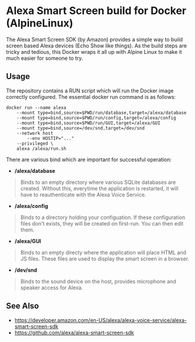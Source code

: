 # Alexa Smart Screen build for Docker (AlpineLinux)

The Alexa Smart Screen SDK (by Amazon) provides a simple way to build screen based Alexa devices (Echo Show like things).
As the build steps are tricky and tedious, this Docker wraps it all up with Alpine Linux to make it much easier for
someone to try.

## Usage

The repository contains a RUN script which will run the Docker image correctly configured. The essential docker run command is as follows:

~~~~
docker run --name alexa
    --mount type=bind,source=$PWD/run/database,target=/alexa/database
    --mount type=bind,source=$PWD/run/config,target=/alexa/config
    --mount type=bind,source=$PWD/run/GUI,target=/alexa/GUI
    --mount type=bind,source=/dev/snd,target=/dev/snd
    --network host
		--env HOSTIP="..."
    --privileged \
    alexa /alexa/run.sh
~~~~

There are various bind which are important for successful operation:

* **/alexa/database**
> Binds to an empty directory where various SQLite databases are created. Without this, everytime
the application is restarted, it will have to reauthenticate with the Alexa Voice Service.

* **/alexa/config**
> Binds to a directory holding your configuation. If these configuration files don't exists, they will be
created on first-run. You can then edit them.

* **/alexa/GUI**
> Binds to an empty directy where the application will place HTML and JS files. These files are used
to display the smart screen in a browser.

* **/dev/snd**
> Binds to the sound device on the host, provides microphone and speaker access for Alexa.

## See Also

* https://developer.amazon.com/en-US/alexa/alexa-voice-service/alexa-smart-screen-sdk
* https://github.com/alexa/alexa-smart-screen-sdk
